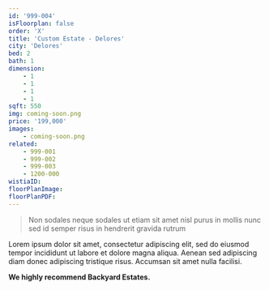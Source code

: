 ```yaml
---
id: '999-004'
isFloorplan: false
order: 'X'
title: 'Custom Estate - Delores'
city: 'Delores'
bed: 2
bath: 1
dimension:
    - 1
    - 1
    - 1
    - 1
sqft: 550
img: coming-soon.png
price: '199,000'
images:
    - coming-soon.png
related:
    - 999-001
    - 999-002
    - 999-003
    - 1200-000
wistiaID:
floorPlanImage:
floorPlanPDF:
---
```


> Non sodales neque sodales ut etiam sit amet nisl purus in mollis nunc sed id semper risus in hendrerit gravida rutrum

Lorem ipsum dolor sit amet, consectetur adipiscing elit, sed do eiusmod tempor incididunt ut labore et dolore magna aliqua. Aenean sed adipiscing diam donec adipiscing tristique risus. Accumsan sit amet nulla facilisi.

**We highly recommend Backyard Estates.**
